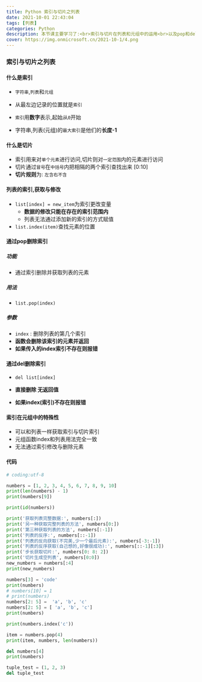 ```yaml
---
title: Python 索引与切片之列表
date: 2021-10-01 22:43:04
tags: [列表]
categories: Python
description: 本节课主要学习了:<br>索引与切片在列表和元组中的运用<br>以及pop和del的用法
cover: https://img.onmicrosoft.cn/2021-10-1/4.png
---
```


### 索引与切片之列表

#### 什么是索引

- `字符串`,`列表`和`元组`

- 从最左边记录的位置就是`索引`
- `索引`用**数字**表示,起始从`0`开始
- 字符串,列表(元组)的`最大索引`是他们的**长度-1**

#### 什么是切片

- 索引用来对`单个元素`进行访问,切片则对`一定范围`内的元素进行访问
- 切片通过`冒号`在`中括号`内把相隔的两个索引查找出来  [0:10]
- **切片规则**为: `左含右不含`

#### 列表的索引,获取与修改

- `list[index] = new_item`为索引更改变量
  - **数据的修改只能在存在的索引范围内**
  - 列表无法通过添加新的索引的方式赋值
- `list.index(item)`查找元素的位置

#### 通过pop删除索引

##### 功能

- 通过索引删除并获取列表的元素

##### 用法

- `list.pop(index)`

##### 参数

- `index` : 删除列表的第几个索引
- **函数会删除该索引的元素并返回**
- **如果传入的index索引不存在则报错**

#### 通过del删除索引

- `del list[index]`

- **直接删除  无返回值**

- **如果index(索引)不存在则报错**

#### 索引在元组中的特殊性

- 可以和列表一样获取索引与切片索引
- 元组函数index和列表用法完全一致
- 无法通过索引修改与删除元素

#### 代码

```python
# coding:utf-8

numbers = [1, 2, 3, 4, 5, 6, 7, 8, 9, 10]
print(len(numbers) - 1)
print(numbers[9])

print(id(numbers))

print('获取列表完整数据:', numbers[:])
print('另一种获取完整列表的方法', numbers[0:])
print('第三种获取列表的方法', numbers[:-1])
print('列表的反序:', numbers[::-1])
print('列表的反向获取(不完美,少一个最后元素):', numbers[-3:-1])
print('列表的反序获取(自己想的,好像很成功):', numbers[::-1][:3])
print('步长获取切片:', numbers[0: 8: 2])
print('切片生成空列表', numbers[0:0])
new_numbers = numbers[:4]
print(new_numbers)

numbers[3] = 'code'
print(numbers)
# numbers[10] = 1
# print(numbers)
numbers[2: 5] =  'a', 'b', 'c'
numbers[2: 5] = [ 'a', 'b', 'c']
print(numbers)

print(numbers.index('c'))

item = numbers.pop(4)
print(item, numbers, len(numbers))

del numbers[4]
print(numbers)

tuple_test = (1, 2, 3)
del tuple_test

```
